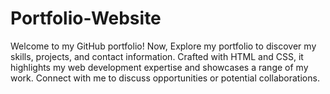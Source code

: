 # Portfolio-Website
Welcome to my GitHub portfolio! Now, Explore my portfolio to discover my skills, projects, and contact information. Crafted with HTML and CSS, it highlights my web development expertise and showcases a range of my work. Connect with me to discuss opportunities or potential collaborations.
